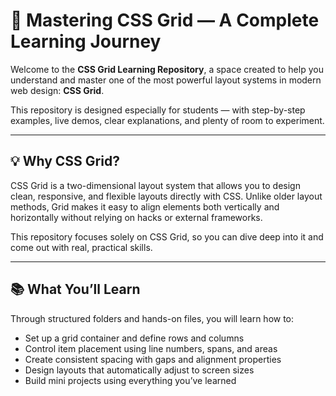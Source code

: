 # 🎯 Mastering CSS Grid — A Complete Learning Journey

Welcome to the **CSS Grid Learning Repository**, a space created to help you understand and master one of the most powerful layout systems in modern web design: **CSS Grid**.

This repository is designed especially for students — with step-by-step examples, live demos, clear explanations, and plenty of room to experiment.

---

## 💡 Why CSS Grid?

CSS Grid is a two-dimensional layout system that allows you to design clean, responsive, and flexible layouts directly with CSS. Unlike older layout methods, Grid makes it easy to align elements both vertically and horizontally without relying on hacks or external frameworks.

This repository focuses solely on CSS Grid, so you can dive deep into it and come out with real, practical skills.

---

## 📚 What You’ll Learn

Through structured folders and hands-on files, you will learn how to:

- Set up a grid container and define rows and columns
- Control item placement using line numbers, spans, and areas
- Create consistent spacing with gaps and alignment properties
- Design layouts that automatically adjust to screen sizes
- Build mini projects using everything you’ve learned